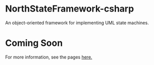 NorthStateFramework-csharp
==========================

An object-oriented framework for implementing UML state machines.

Coming Soon
===========

For more information, see the pages <a href="http://northstatesoftware.github.io/NorthStateFramework-cpp/index.html">here.</a>
